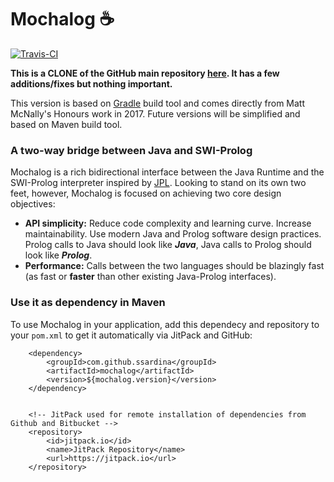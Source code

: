# Mochalog :coffee:

[![Travis-CI](https://img.shields.io/travis/mochalog/mochalog.svg)](https://travis-ci.org/mochalog/mochalog/builds)

**This is a CLONE of the GitHub main repository [here](https://github.com/mochalog/mochalog). It has a few additions/fixes but nothing important.**

This version is based on [Gradle](https://gradle.org/) build tool and comes directly from Matt McNally's Honours work in 2017. Future versions will be simplified and based on Maven build tool.

### A two-way bridge between Java and SWI-Prolog

Mochalog is a rich bidirectional interface between the Java Runtime and the SWI-Prolog interpreter inspired by [JPL](http://jpl7.org/). Looking to stand on its own two feet, however, Mochalog is focused on achieving two core design objectives:

* **API simplicity:** Reduce code complexity and learning curve. Increase maintainability. Use modern Java and Prolog software design practices. Prolog calls to Java should look like ***Java***, Java calls to Prolog should look like ***Prolog***.
* **Performance:** Calls between the two languages should be blazingly fast (as fast or **faster** than other existing Java-Prolog interfaces).

### Use it as dependency in Maven

To use Mochalog in your application, add this dependecy and repository to your `pom.xml` to get it automatically via JitPack and GitHub:

        <dependency>
            <groupId>com.github.ssardina</groupId>
            <artifactId>mochalog</artifactId>
            <version>${mochalog.version}</version>
        </dependency>
        
        
        <!-- JitPack used for remote installation of dependencies from Github and Bitbucket -->
        <repository>
            <id>jitpack.io</id>
            <name>JitPack Repository</name>
            <url>https://jitpack.io</url>
        </repository>
        
        

